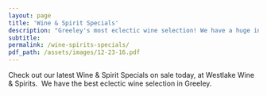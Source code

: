 ```yaml
---
layout: page
title: 'Wine & Spirit Specials'
description: "Greeley's most eclectic wine selection! We have a huge inventory to choose from, both foreign and domestic."
subtitle:
permalink: /wine-spirits-specials/
pdf_path: /assets/images/12-23-16.pdf
---
```



Check out our latest Wine & Spirit Specials on sale today, at Westlake Wine & Spirits.  We have the best eclectic wine selection in Greeley.